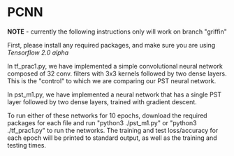 # PCNN

**NOTE** - currently the following instructions only will work on branch "griffin"

First, please install any required packages, and make sure you are using *Tensorflow 2.0 alpha*

In tf_prac1.py, we have implemented a simple convolutional neural network composed of 32 conv. filters with 3x3 kernels followed by two dense layers. This is the "control" to which we are comparing our PST neural network.

In pst_m1.py, we have implemented a neural network that has a single PST layer followed by two dense layers, trained with gradient descent.

To run either of these networks for 10 epochs, download the required packages for each file and run "python3 ./pst_m1.py" or "python3 ./tf_prac1.py" to run the networks. The training and test loss/accuracy for each epoch will be printed to standard output, as well as the training and testing times.
